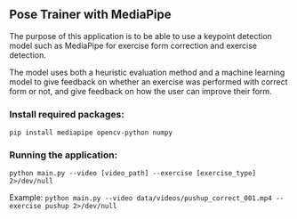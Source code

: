 ## Pose Trainer with MediaPipe

The purpose of this application is to be able to use a keypoint detection model such as MediaPipe for exercise form correction and exercise detection.

The model uses both a heuristic evaluation method and a machine learning model to give feedback on whether an exercise was performed with correct form or not, and give feedback on how the user can improve their form.

### Install required packages:

`pip install mediapipe opencv-python numpy`

### Running the application:

`python main.py --video [video_path] --exercise [exercise_type] 2>/dev/null`

Example:
`python main.py --video data/videos/pushup_correct_001.mp4 --exercise pushup 2>/dev/null`

